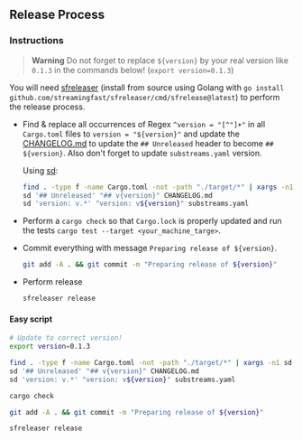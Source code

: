 ## Release Process

### Instructions

> **Warning** Do not forget to replace `${version}` by your real version like `0.1.3` in the commands below!  (`export version=0.1.3`)

You will need [sfreleaser](https://github.com/streamingfast/sfreleaser) (install from source using Golang with `go install github.com/streamingfast/sfreleaser/cmd/sfrelease@latest`) to perform the release process.

- Find & replace all occurrences of Regex `^version = "[^"]+"` in all `Cargo.toml` files to `version = "${version}"` and update the [CHANGELOG.md](CHANGELOG.md) to update the `## Unreleased` header to become `## ${version}`. Also don't forget to update `substreams.yaml` version.

  Using [sd](https://github.com/chmln/sd):

  ```bash
  find . -type f -name Cargo.toml -not -path "./target/*" | xargs -n1 sd '^version = "[^"]+"' "version = \"${version}\""
  sd '## Unreleased' "## v{version}" CHANGELOG.md
  sd 'version: v.*' "version: v${version}" substreams.yaml
  ```

- Perform a `cargo check` so that `Cargo.lock` is properly updated and run the tests `cargo test --target <your_machine_targe>`.

- Commit everything with message `Preparing release of ${version}`.

  ```bash
  git add -A . && git commit -m "Preparing release of ${version}"
  ```

- Perform release

  ```bash
  sfreleaser release
  ```

#### Easy script

```bash
# Update to correct version!
export version=0.1.3

find . -type f -name Cargo.toml -not -path "./target/*" | xargs -n1 sd '^version = "[^"]+"' "version = \"${version}\""
sd '## Unreleased' "## v{version}" CHANGELOG.md
sd 'version: v.*' "version: v${version}" substreams.yaml

cargo check

git add -A . && git commit -m "Preparing release of ${version}"

sfreleaser release
```
